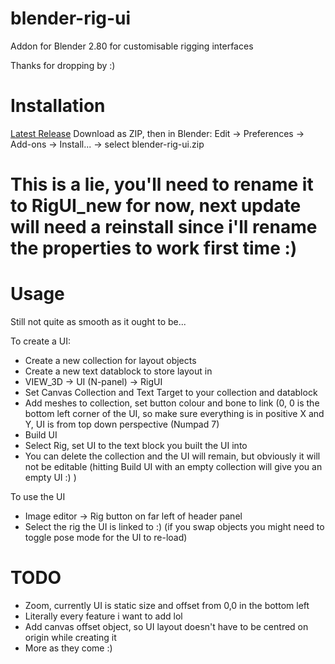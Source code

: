# blender-rig-ui
Addon for Blender 2.80 for customisable rigging interfaces

Thanks for dropping by :)

# Installation
[Latest Release](https://github.com/Lateasusual/blender-rig-ui/releases)
Download as ZIP, then in Blender:
  Edit -> Preferences -> Add-ons -> Install... -> select blender-rig-ui.zip
  
# This is a lie, you'll need to rename it to RigUI_new for now, next update will need a reinstall since i'll rename the properties to work first time :)
  
# Usage
Still not quite as smooth as it ought to be...

  To create a UI:
  
 - Create a new collection for layout objects
 - Create a new text datablock to store layout in
 - VIEW_3D -> UI (N-panel) -> RigUI
 - Set Canvas Collection and Text Target to your collection and datablock
 - Add meshes to collection, set button colour and bone to link (0, 0 is the bottom left corner of the UI, so make sure everything is in positive X and Y, UI is from top down perspective (Numpad 7)
 - Build UI
 - Select Rig, set UI to the text block you built the UI into
 - You can delete the collection and the UI will remain, but obviously it will not be editable (hitting Build UI with an empty collection will give you an empty UI :) )
 
 To use the UI
 
 - Image editor -> Rig button on far left of header panel
 - Select the rig the UI is linked to :)
 (if you swap objects you might need to toggle pose mode for the UI to re-load)
 
# TODO
  - Zoom, currently UI is static size and offset from 0,0 in the bottom left
  - Literally every feature i want to add lol
  - Add canvas offset object, so UI layout doesn't have to be centred on origin while creating it
  - More as they come :)

